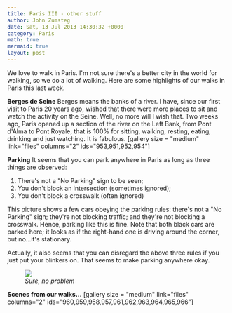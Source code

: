```yaml
---
title: Paris III - other stuff
author: John Zumsteg
date: Sat, 13 Jul 2013 14:30:32 +0000
category: Paris
math: true
mermaid: true
layout: post
---
```

We love to walk in Paris. I'm not sure there's a better city in the world for walking, so we do a lot of walking. Here are some highlights of our walks in Paris this last week.

<b>Berges de Seine</b>
Berges means the banks of a river. I have, since our first visit to Paris 20 years ago, wished that there were more places to sit and watch the activity on the Seine. Well, no more will I wish that. Two weeks ago, Paris opened up a section of the river on the Left Bank, from Pont d'Alma to Pont Royale, that is 100% for sitting, walking, resting, eating, drinking and just watching. It is fabulous.
[gallery size = "medium" link="files" columns="2" ids="953,951,952,954"]

<b>Parking</b>
It seems that you can park anywhere in Paris as long as three things are observed:
1. There's not a "No Parking" sign to be seen;
2. You don't block an intersection (sometimes ignored);
3. You don't block a crosswalk (often ignored)

This picture shows a few cars obeying the parking rules: there's not a "No Parking" sign; they're not blocking traffic; and they're not blocking a crosswalk. Hence, parking like this is fine. Note that both black cars are parked here; it looks as if the right-hand one is driving around the corner, but no...it's stationary.

Actually, it also seems that you can disregard the above three rules if you just put your blinkers on. That seems to make parking anywhere okay.

<figure class = "landscape">
	<img src="{{site.url}}/assets/images/2013/07/DSC03188.jpg"/>
	<figcaption><em>Sure, no problem</em></figcaption>
</figure>



<b>Scenes from our walks...</b>
[gallery size = "medium" link="files" columns="2" ids="960,959,958,957,961,962,963,964,965,966"]
